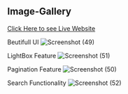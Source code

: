 
## Image-Gallery



[Click Here to see Live Website](https://image-gallery-nextjs-gwrjse2hy-abhishekkhangare21.vercel.app)  

Beutifull UI
![Screenshot (49)](https://user-images.githubusercontent.com/113746515/235039158-a5731a88-5c0c-4623-be9e-83440326507f.png)

LightBox Feature
![Screenshot (51)](https://user-images.githubusercontent.com/113746515/235039543-e0e8bfa4-56f5-4bcc-9c1a-ee54358a896b.png)

Pagination Feature
![Screenshot (50)](https://user-images.githubusercontent.com/113746515/235039146-c54df686-248c-4cc6-b613-f8574e791fe0.png)

Search Functionality
![Screenshot (52)](https://user-images.githubusercontent.com/113746515/235039782-a3ee06cc-4bc0-4a17-af57-118871e371a1.png)

